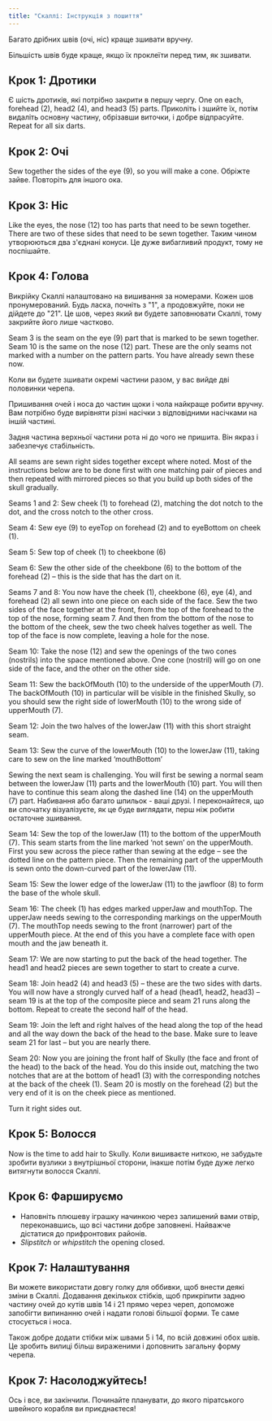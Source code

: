 ```yaml
---
title: "Скаллі: Інструкція з пошиття"
---
```



<Tip>

Багато дрібних швів (очі, ніс) краще зшивати вручну. 

Більшість швів буде краще, якщо їх проклеїти перед тим, як зшивати.

</Tip>

## Крок 1: Дротики

Є шість дротиків, які потрібно закрити в першу чергу. One on each, forehead (2), head2 (4), and head3 (5) parts. Приколіть і зшийте їх, потім видаліть основну частину, обрізавши виточки, і добре відпрасуйте. Repeat for all six darts.

## Крок 2: Очі

Sew together the sides of the eye (9), so you will make a cone. Обріжте зайве. Повторіть для іншого ока.

## Крок 3: Ніс

Like the eyes, the nose (12) too has parts that need to be sewn together. There are two of these sides that need to be sewn together. Таким чином утворюються два з'єднані конуси. Це дуже вибагливий продукт, тому не поспішайте.

## Крок 4: Голова

<Tip>

Викрійку Скаллі налаштовано на вишивання за номерами. Кожен шов пронумерований. Будь ласка, почніть з "1", а
продовжуйте, поки не дійдете до "21". Це шов, через який ви будете заповнювати Скаллі, тому закрийте
його лише частково. 

</Tip>

<Note>
Seam 3 is the seam on the eye (9) part that is marked to be sewn together. Seam 10 is the same 
on the nose (12) part. These are the only seams not marked with a number on the pattern parts. You have 
already sewn these now.
</Note>

Коли ви будете зшивати окремі частини разом, у вас вийде дві половинки черепа.

Пришивання очей і носа до частин щоки і чола найкраще робити вручну. Вам потрібно буде вирівняти різні насічки з відповідними насічками на іншій частині.

Задня частина верхньої частини рота ні до чого не пришита. Він якраз і забезпечує стабільність.

<Note>
All seams are sewn right sides together except where noted. Most of the instructions below are to be done first with one matching pair of pieces and then repeated with mirrored pieces so that you build up both sides of the skull gradually.
</Note>

Seams 1 and 2: Sew cheek (1) to forehead (2), matching the dot notch to the dot, and the cross notch to the other cross.

Seam 4: Sew eye (9) to eyeTop on forehead (2) and to eyeBottom on cheek (1).

Seam 5: Sew top of cheek (1) to cheekbone (6)

Seam 6: Sew the other side of the cheekbone (6) to the bottom of the forehead (2) – this is the side that has the dart on it.

Seams 7 and 8: You now have the cheek (1), cheekbone (6), eye (4), and forehead (2) all sewn into one piece on each side of the face. Sew the two sides of the face together at the front, from the top of the forehead to the top of the nose, forming seam 7. And then from the bottom of the nose to the bottom of the cheek, sew the two cheek halves together as well. The top of the face is now complete, leaving a hole for the nose.

Seam 10: Take the nose (12) and sew the openings of the two cones (nostrils) into the space mentioned above. One cone (nostril) will go on one side of the face, and the other on the other side.

Seam 11: Sew the backOfMouth (10) to the underside of the upperMouth (7). The backOfMouth (10) in particular will be visible in the finished Skully, so you should sew the right side of lowerMouth (10) to the wrong side of upperMouth (7).

Seam 12: Join the two halves of the lowerJaw (11) with this short straight seam.

Seam 13: Sew the curve of the lowerMouth (10) to the lowerJaw (11), taking care to sew on the line marked ‘mouthBottom’

<Note>
Sewing the next seam is challenging. You will first be sewing a normal seam between the lowerJaw (11) parts and the lowerMouth (10) part. You will then have to continue this seam along
the dashed line (14) on the upperMouth (7) part. Набивання або багато шпильок - ваші друзі. І переконайтеся, що ви 
спочатку візуалізуєте, як це буде виглядати, перш ніж робити остаточне зшивання.
</Note>

Seam 14: Sew the top of the lowerJaw (11) to the bottom of the upperMouth (7). This seam starts from the line marked ‘not sewn’ on the upperMouth. First you sew across the piece rather than sewing at the edge – see the dotted line on the pattern piece. Then the remaining part of the upperMouth is sewn onto the down-curved part of the lowerJaw (11).

Seam 15: Sew the lower edge of the lowerJaw (11) to the jawfloor (8) to form the base of the whole skull.

Seam 16: The cheek (1) has edges marked upperJaw and mouthTop. The upperJaw needs sewing to the corresponding markings on the upperMouth (7). The mouthTop needs sewing to the front (narrower) part of the upperMouth piece. At the end of this you have a complete face with open mouth and the jaw beneath it.

Seam 17: We are now starting to put the back of the head together. The head1 and head2 pieces are sewn together to start to create a curve.

Seam 18: Join head2 (4) and head3 (5) – these are the two sides with darts. You will now have a strongly curved half of a head (head1, head2, head3) – seam 19 is at the top of the composite piece and seam 21 runs along the bottom. Repeat to create the second half of the head.

Seam 19: Join the left and right halves of the head along the top of the head and all the way down the back of the head to the base. Make sure to leave seam 21 for last – but you are nearly there.

Seam 20: Now you are joining the front half of Skully (the face and front of the head) to the back of the head. You do this inside out, matching the two notches that are at the bottom of head1 (3) with the corresponding notches at the back of the cheek (1). Seam 20 is mostly on the forehead (2) but the very end of it is on the cheek piece as mentioned.

Turn it right sides out.

## Крок 5: Волосся

Now is the time to add hair to Skully. Коли вишиваєте ниткою, не забудьте зробити вузлики з внутрішньої сторони, інакше потім буде дуже легко витягнути волосся Скаллі.

## Крок 6: Фаршируємо

- Наповніть плюшеву іграшку начинкою через залишений вами отвір, переконавшись, що всі частини добре заповнені. Найважче дістатися до прифронтових районів.
- _Slipstitch_ or _whipstitch_ the opening closed.

## Крок 7: Налаштування

Ви можете використати довгу голку для оббивки, щоб внести деякі зміни в Скаллі. Додавання декількох стібків, щоб прикріпити задню частину очей до кутів швів 14 і 21 прямо через череп, допоможе запобігти випинанню очей і надати голові більшої форми. Те саме стосується і носа.

Також добре додати стібки між швами 5 і 14, по всій довжині обох швів. Це зробить вилиці більш вираженими і доповнить загальну форму черепа.

## Крок 7: Насолоджуйтесь!

Ось і все, ви закінчили. Починайте планувати, до якого піратського швейного корабля ви приєднаєтеся!

